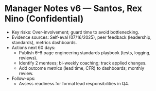 # Manager Notes v6 — Santos, Rex Nino (Confidential)

- Key risks: Over-involvement; guard time to avoid bottlenecking.
- Evidence sources: Self-eval (07/16/2025), peer feedback (leadership, standards), metrics dashboards.
- Actions next 60 days:
  - Publish 6–8 page engineering standards playbook (tests, logging, reviews).
  - Identify 2 mentees; bi-weekly coaching; track applied changes.
  - Add outcome metrics (lead time, CFR) to dashboards; monthly review.
- Follow-ups:
  - Assess readiness for formal lead responsibilities in Q4.

